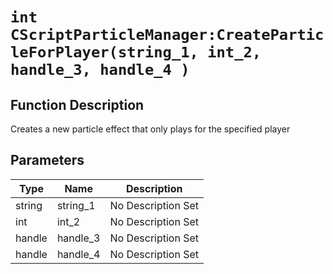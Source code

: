 # `int CScriptParticleManager:CreateParticleForPlayer(string_1, int_2, handle_3, handle_4 )`
## Function Description
Creates a new particle effect that only plays for the specified player
## Parameters
Type|Name|Description
--|--|--
string|string_1|No Description Set
int|int_2|No Description Set
handle|handle_3|No Description Set
handle|handle_4|No Description Set
